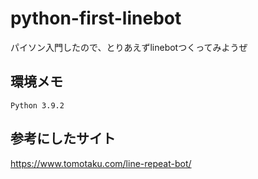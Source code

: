 # python-first-linebot
パイソン入門したので、とりあえずlinebotつくってみようぜ

## 環境メモ

```
Python 3.9.2
```
## 参考にしたサイト
https://www.tomotaku.com/line-repeat-bot/